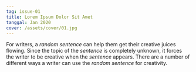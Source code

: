 ```yaml
---
tag: issue-01
title: Lorem Ipsum Dolor Sit Amet
tanggal: Jan 2020
cover: /assets/cover/01.jpg
---
```


For writers, a&nbsp;*random sentence*&nbsp;can help them get their creative juices flowing. Since the topic of the&nbsp;*sentence*&nbsp;is completely unknown, it forces the writer to be creative when the&nbsp;*sentence*&nbsp;appears. There are a number of different ways a writer can use the&nbsp;*random sentence*&nbsp;for creativity.